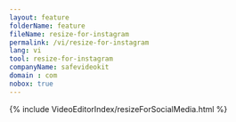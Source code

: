 ```yaml
---
layout: feature
folderName: feature
fileName: resize-for-instagram
permalink: /vi/resize-for-instagram
lang: vi
tool: resize-for-instagram
companyName: safevideokit
domain : com
nobox: true
---
```


{% include VideoEditorIndex/resizeForSocialMedia.html %}

   